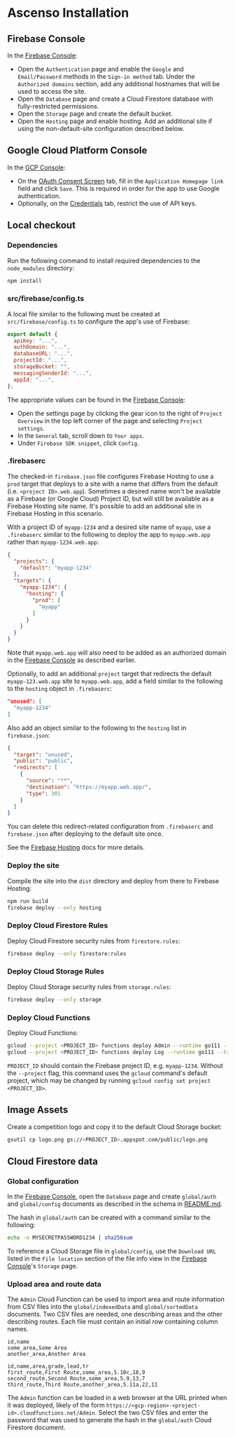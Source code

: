 # Ascenso Installation

## Firebase Console

In the [Firebase Console]:

*   Open the `Authentication` page and enable the `Google` and `Email/Password`
    methods in the `Sign-in method` tab. Under the `Authorized domains` section,
    add any additional hostnames that will be used to access the site.
*   Open the `Database` page and create a Cloud Firestore database with
    fully-restricted permissions.
*   Open the `Storage` page and create the default bucket.
*   Open the `Hosting` page and enable hosting. Add an additional site if using
    the non-default-site configuration described below.

[Firebase Console]: https://console.firebase.google.com/

## Google Cloud Platform Console

In the [GCP Console]:

*   On the [OAuth Consent Screen] tab, fill in the `Application Homepage link`
    field and click `Save`. This is required in order for the app to use Google
    authentication.
*   Optionally, on the [Credentials] tab, restrict the use of API keys.

[GCP Console]: https://console.cloud.google.com
[OAuth Consent Screen]: https://console.cloud.google.com/apis/credentials/consent
[Credentials]: https://console.cloud.google.com/apis/credentials

## Local checkout

### Dependencies

Run the following command to install required dependencies to the `node_modules`
directory:

```sh
npm install
```

### src/firebase/config.ts

A local file similar to the following must be created at
`src/firebase/config.ts` to configure the app's use of Firebase:

```js
export default {
  apiKey: "...",
  authDomain: "...",
  databaseURL: "...",
  projectId: "...",
  storageBucket: "",
  messagingSenderId: "...",
  appId: "...",
};
```

The appropriate values can be found in the [Firebase Console]:

*   Open the settings page by clicking the gear icon to the right of `Project
    Overview` in the top left corner of the page and selecting `Project
    settings`.
*   In the `General` tab, scroll down to `Your apps`.
*   Under `Firebase SDK snippet`, click `Config`.

### .firebaserc

The checked-in `firebase.json` file configures Firebase Hosting to use a `prod`
target that deploys to a site with a name that differs from the default (i.e.
`<project ID>.web.app`). Sometimes a desired name won't be available as a
Firebase (or Google Cloud) Project ID, but will still be available as a Firebase
Hosting site name. It's possible to add an additional site in Firebase Hosting
in this scenario.

With a project ID of `myapp-1234` and a desired site name of `myapp`, use a
`.firebaserc` similar to the following to deploy the app to `myapp.web.app`
rather than `myapp-1234.web.app`:

```json
{
  "projects": {
    "default": "myapp-1234"
  },
  "targets": {
    "myapp-1234": {
      "hosting": {
        "prod": [
          "myapp"
        ]
      }
    }
  }
}
```

Note that `myapp.web.app` will also need to be added as an authorized domain in
the [Firebase Console] as described earlier.

Optionally, to add an additional `project` target that redirects the default
`myapp-123.web.app` site to `myapp.web.app`, add a field similar to the
following to the `hosting` object in `.firebaserc`:

```json
"unused": [
  "myapp-1234"
]
```

Also add an object similar to the following to the `hosting` list in
`firebase.json`:

```json
{
  "target": "unused",
  "public": "public",
  "redirects": [
    {
      "source": "**",
      "destination": "https://myapp.web.app/",
      "type": 301
    }
  ]
}
```

You can delete this redirect-related configuration from `.firebaserc` and
`firebase.json` after deploying to the default site once.

See the [Firebase Hosting] docs for more details.

[Firebase Hosting]: https://firebase.google.com/docs/hosting

### Deploy the site

Compile the site into the `dist` directory and deploy from there to Firebase
Hosting:

```sh
npm run build
firebase deploy --only hosting
```

### Deploy Cloud Firestore Rules

Deploy Cloud Firestore security rules from `firestore.rules`:

```sh
firebase deploy --only firestore:rules
```

### Deploy Cloud Storage Rules

Deploy Cloud Storage security rules from `storage.rules`:

```sh
firebase deploy --only storage
```

### Deploy Cloud Functions

Deploy Cloud Functions:

```sh
gcloud --project <PROJECT_ID> functions deploy Admin --runtime go111 --trigger-http
gcloud --project <PROJECT_ID> functions deploy Log --runtime go111 --trigger-http
```

`PROJECT_ID` should contain the Firebase project ID, e.g. `myapp-1234`. Without
the `--project` flag, this command uses the `gcloud` command's default project,
which may be changed by running `gcloud config set project <PROJECT_ID>`.

## Image Assets

Create a competition logo and copy it to the default Cloud Storage bucket:

```sh
gsutil cp logo.png gs://<PROJECT_ID>.appspot.com/public/logo.png
```

## Cloud Firestore data

### Global configuration

In the [Firebase Console], open the `Database` page and create `global/auth` and
`global/config` documents as described in the schema in [README.md].

The hash in `global/auth` can be created with a command similar to the
following:

```sh
echo -n MYSECRETPASSWORD1234 | sha256sum
```

To reference a Cloud Storage file in `global/config`, use the `Download URL`
listed in the `File location` section of the file info view in the [Firebase
Console]'s `Storage` page.

[README.md]: ./README.md

### Upload area and route data

The `Admin` Cloud Function can be used to import area and route information from
CSV files into the `global/indexedData` and `global/sortedData` documents. Two
CSV files are needed, one describing areas and the other describing routes. Each
file must contain an initial row containing column names.

```csv
id,name
some_area,Some Area
another_area,Another Area
```

```csv
id,name,area,grade,lead,tr
first_route,First Route,some_area,5.10c,18,9
second_route,Second Route,some_area,5.9,13,7
third_route,Third Route,another_area,5.11a,22,11
```

The `Admin` function can be loaded in a web browser at the URL printed when it
was deployed, likely of the form
`https://<gcp-region>-<project-id>.cloudfunctions.net/Admin`. Select the two CSV
files and enter the password that was used to generate the hash in the
`global/auth` Cloud Firestore document.
